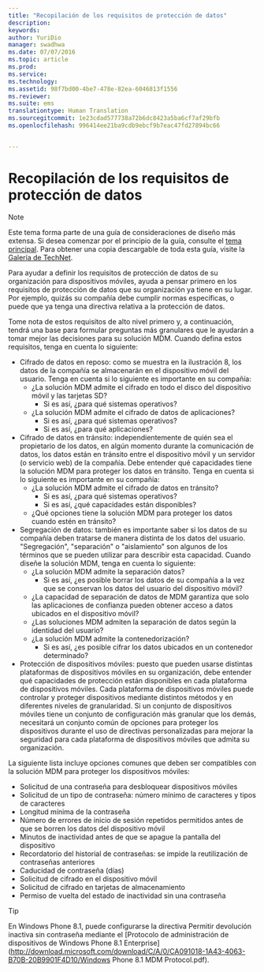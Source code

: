 ```yaml
---
title: "Recopilación de los requisitos de protección de datos"
description: 
keywords: 
author: YuriDio
manager: swadhwa
ms.date: 07/07/2016
ms.topic: article
ms.prod: 
ms.service: 
ms.technology: 
ms.assetid: 98f7bd00-4be7-478e-82ea-6046813f1556
ms.reviewer: 
ms.suite: ems
translationtype: Human Translation
ms.sourcegitcommit: 1e23cdad577738a72b6dc8423a5ba6cf7af29bfb
ms.openlocfilehash: 996414ee21ba9cdb9ebcf9b7eac47fd27894bc66


---
```


# Recopilación de los requisitos de protección de datos

>[!NOTE]
>Este tema forma parte de una guía de consideraciones de diseño más extensa. Si desea comenzar por el principio de la guía, consulte el [tema principal](mdm-design-considerations-guide.md). Para obtener una copia descargable de toda esta guía, visite la [Galería de TechNet](https://gallery.technet.microsoft.com/Mobile-Device-Management-7d401582).

Para ayudar a definir los requisitos de protección de datos de su organización para dispositivos móviles, ayuda a pensar primero en los requisitos de protección de datos que su organización ya tiene en su lugar. Por ejemplo, quizás su compañía debe cumplir normas específicas, o puede que ya tenga una directiva relativa a la protección de datos. 

Tome nota de estos requisitos de alto nivel primero y, a continuación, tendrá una base para formular preguntas más granulares que le ayudarán a tomar mejor las decisiones para su solución MDM.  Cuando defina estos requisitos, tenga en cuenta lo siguiente:

- Cifrado de datos en reposo: como se muestra en la ilustración 8, los datos de la compañía se almacenarán en el dispositivo móvil del usuario. Tenga en cuenta si lo siguiente es importante en su compañía: 
    - ¿La solución MDM admite el cifrado en todo el disco del dispositivo móvil y las tarjetas SD?
        - Si es así, ¿para qué sistemas operativos?
    - ¿La solución MDM admite el cifrado de datos de aplicaciones?
        - Si es así, ¿para qué sistemas operativos?
        - Si es así, ¿para qué aplicaciones?
- Cifrado de datos en tránsito: independientemente de quién sea el propietario de los datos, en algún momento durante la comunicación de datos, los datos están en tránsito entre el dispositivo móvil y un servidor (o servicio web) de la compañía. Debe entender qué capacidades tiene la solución MDM para proteger los datos en tránsito. Tenga en cuenta si lo siguiente es importante en su compañía: 
    - ¿La solución MDM admite el cifrado de datos en tránsito?
        - Si es así, ¿para qué sistemas operativos?
        - Si es así, ¿qué capacidades están disponibles?
    - ¿Qué opciones tiene la solución MDM para proteger los datos cuando estén en tránsito?
- Segregación de datos: también es importante saber si los datos de su compañía deben tratarse de manera distinta de los datos del usuario. "Segregación", "separación" o "aislamiento" son algunos de los términos que se pueden utilizar para describir esta capacidad. Cuando diseñe la solución MDM, tenga en cuenta lo siguiente:
    - ¿La solución MDM admite la separación datos?
        - Si es así, ¿es posible borrar los datos de su compañía a la vez que se conservan los datos del usuario del dispositivo móvil?
    - ¿La capacidad de separación de datos de MDM garantiza que solo las aplicaciones de confianza pueden obtener acceso a datos ubicados en el dispositivo móvil?
    - ¿Las soluciones MDM admiten la separación de datos según la identidad del usuario?
    - ¿La solución MDM admite la contenedorización?
        - Si es así, ¿es posible cifrar los datos ubicados en un contenedor determinado?
- Protección de dispositivos móviles: puesto que pueden usarse distintas plataformas de dispositivos móviles en su organización, debe entender qué capacidades de protección están disponibles en cada plataforma de dispositivos móviles. Cada plataforma de dispositivos móviles puede controlar y proteger dispositivos mediante distintos métodos y en diferentes niveles de granularidad. Si un conjunto de dispositivos móviles tiene un conjunto de configuración más granular que los demás, necesitará un conjunto común de opciones para proteger los dispositivos durante el uso de directivas personalizadas para mejorar la seguridad para cada plataforma de dispositivos móviles que admita su organización. 

La siguiente lista incluye opciones comunes que deben ser compatibles con la solución MDM para proteger los dispositivos móviles:

- Solicitud de una contraseña para desbloquear dispositivos móviles
- Solicitud de un tipo de contraseña: número mínimo de caracteres y tipos de caracteres
- Longitud mínima de la contraseña
- Número de errores de inicio de sesión repetidos permitidos antes de que se borren los datos del dispositivo móvil
- Minutos de inactividad antes de que se apague la pantalla del dispositivo
- Recordatorio del historial de contraseñas: se impide la reutilización de contraseñas anteriores
- Caducidad de contraseña (días)
- Solicitud de cifrado en el dispositivo móvil
- Solicitud de cifrado en tarjetas de almacenamiento
- Permiso de vuelta del estado de inactividad sin una contraseña

>[!TIP] 
> En Windows Phone 8.1, puede configurarse la directiva Permitir devolución inactiva sin contraseña mediante el [Protocolo de administración de dispositivos de Windows Phone 8.1 Enterprise](http://download.microsoft.com/download/C/A/0/CA091018-1A43-4063-B70B-20B9901F4D10/Windows Phone 8.1 MDM Protocol.pdf).


<!--HONumber=Jul16_HO3-->



